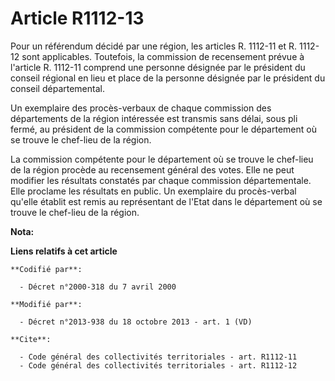 # Article R1112-13

Pour un référendum décidé par une région, les articles R. 1112-11 et R. 1112-12 sont applicables. Toutefois, la commission de
recensement prévue à l'article R. 1112-11 comprend une personne désignée par le président du conseil régional en lieu et
place de la personne désignée par le président du conseil départemental. 

Un exemplaire des procès-verbaux de chaque commission des départements de la région intéressée est transmis sans délai, sous
pli fermé, au président de la commission compétente pour le département où se trouve le chef-lieu de la région. 

La commission compétente pour le département où se trouve le chef-lieu de la région procède au recensement général des votes.
Elle ne peut modifier les résultats constatés par chaque commission départementale. Elle proclame les résultats en public. Un
exemplaire du procès-verbal qu'elle établit est remis au représentant de l'Etat dans le département où se trouve le chef-lieu
de la région.

**Nota:**



**Liens relatifs à cet article**

	**Codifié par**:

	  - Décret n°2000-318 du 7 avril 2000

	**Modifié par**:

	  - Décret n°2013-938 du 18 octobre 2013 - art. 1 (VD)

	**Cite**:

	  - Code général des collectivités territoriales - art. R1112-11
	  - Code général des collectivités territoriales - art. R1112-12
